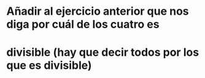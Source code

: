 # Añadir al ejercicio anterior que nos diga por cuál de los cuatro es
# divisible (hay que decir todos por los que es divisible)